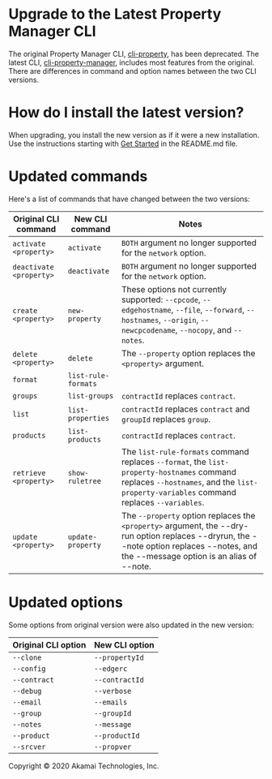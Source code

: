 # Upgrade to the Latest Property Manager CLI

The original Property Manager CLI, [cli-property](https://github.com/akamai/cli-property), has been deprecated. The latest CLI, [cli-property-manager](https://github.com/akamai/cli-property-manager), includes most features from the original. There are differences in command and option names between the two CLI versions.

# How do I install the latest version?

When upgrading, you install the new version as if it were a new installation. Use the instructions starting with [Get Started](https://github.com/akamai/cli-property-manager/blob/master/README.md#get-started) in the README.md file.

# Updated commands

Here's a list of commands that have changed between the two versions:

Original CLI command  | New CLI command | Notes
------------ | ------------- | -------------
`activate <property>` | `activate` | `BOTH` argument no longer supported for the `network` option.
`deactivate <property>` | `deactivate` | `BOTH` argument no longer supported for the `network` option.
`create <property>` | `new-property` | These options not currently supported: `--cpcode`, `--edgehostname`, `--file`, `--forward`, `--hostnames`, `--origin`, `--newcpcodename`, `--nocopy`, and `--notes`.
`delete <property>` | `delete` | The `--property` option replaces the `<property>` argument.
`format` | `list-rule-formats` |
`groups` | `list-groups` | `contractId` replaces `contract`.
`list` | `list-properties` | `contractId` replaces `contract` and `groupId` replaces `group`.
`products` | `list-products` | `contractId` replaces `contract`.
`retrieve <property>` | `show-ruletree` | The `list-rule-formats` command replaces `--format`, the `list-property-hostnames` command replaces `--hostnames`, and the `list-property-variables` command replaces `--variables`.
`update <property>` | `update-property` | The `--property` option replaces the `<property>` argument, the --dry-run option replaces --dryrun, the --note option replaces --notes, and the --message option is an alias of --note.

# Updated options

Some options from original version were also updated in the new version:

Original CLI option | New CLI option
------------ | -------------
`--clone` | `--propertyId`
`--config` | `--edgerc`
`--contract` | `--contractId`
`--debug` | `--verbose`
`--email` | `--emails`
`--group` | `--groupId`
`--notes` | `--message`
`--product` | `--productId`
`--srcver` | `--propver`


Copyright © 2020 Akamai Technologies, Inc.
